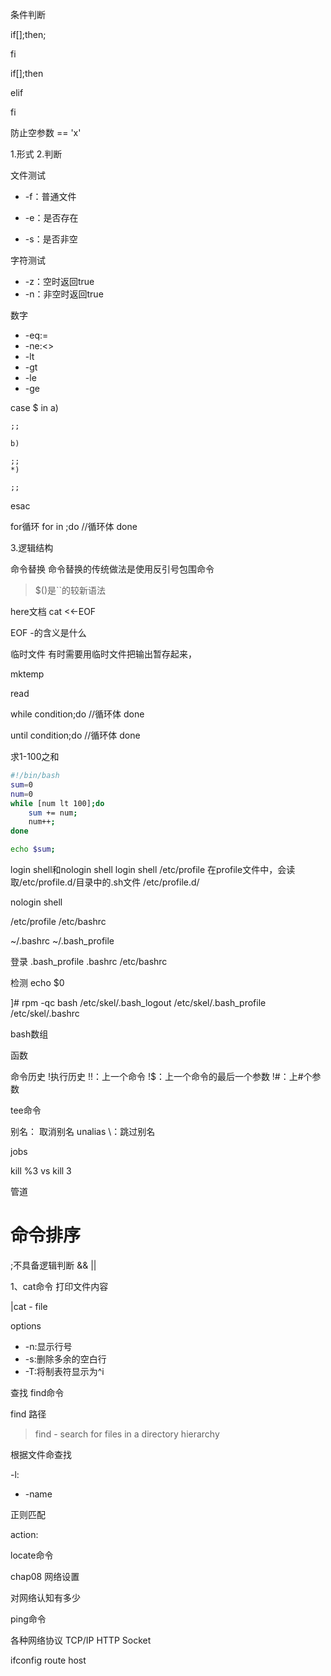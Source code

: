 
条件判断

if[];then;

fi

if[];then

elif

fi


防止空参数
== 'x'


1.形式
2.判断

文件测试
- -f：普通文件



- -e：是否存在
- -s：是否非空




字符测试
- -z：空时返回true
- -n：非空时返回true

数字
- -eq:=
- -ne:<>
- -lt
- -gt
- -le
- -ge


case $ in 
	a)
	
	;;
	
	b)
	
	;;
	*)
	
	;;
esac




for循环
for in ;do
	//循环体
done



3.逻辑结构


命令替换
命令替换的传统做法是使用反引号包围命令

>$()是``的较新语法



here文档
cat <<-EOF

EOF
-的含义是什么




临时文件
有时需要用临时文件把输出暂存起来，



mktemp


read



while condition;do
	//循环体
done


until condition;do
	//循环体
done

求1-100之和
```bash
#!/bin/bash
sum=0
num=0
while [num lt 100];do
	sum += num;
	num++;
done

echo $sum;
```








login shell和nologin shell
login shell
/etc/profile
在profile文件中，会读取/etc/profile.d/目录中的.sh文件
/etc/profile.d/




nologin shell


/etc/profile
/etc/bashrc

~/.bashrc
~/.bash_profile




登录
.bash_profile
.bashrc
/etc/bashrc

检测 echo $0




]# rpm -qc bash
/etc/skel/.bash_logout
/etc/skel/.bash_profile
/etc/skel/.bashrc




bash数组

函数





命令历史
!执行历史
!!：上一个命令
!$：上一个命令的最后一个参数
!#：上#个参数


tee命令



别名：
取消别名
unalias
\：跳过别名



jobs

kill %3 vs kill 3


管道


# 命令排序
;不具备逻辑判断
&&
||




1、cat命令
打印文件内容


|cat - file




options
- -n:显示行号
- -s:删除多余的空白行
- -T:将制表符显示为^i







查找
find命令


find 路径 
> find - search for files in a directory hierarchy



根据文件命查找

-l:
- -name

正则匹配




action:



locate命令





chap08 网络设置


对网络认知有多少



ping命令





各种网络协议
TCP/IP
HTTP
Socket





ifconfig
route
host



